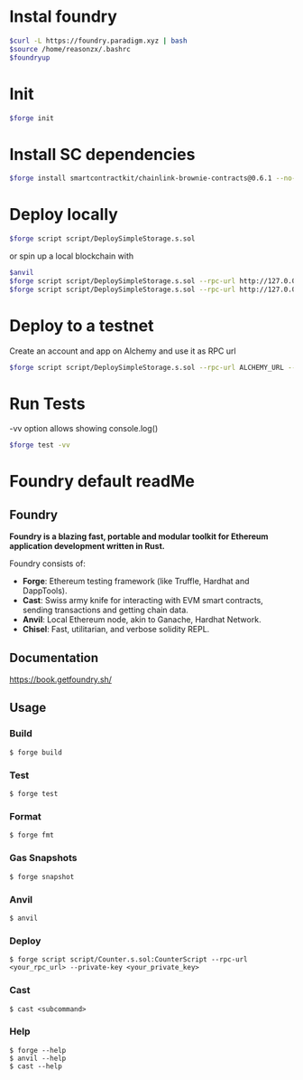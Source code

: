 # Instal foundry

```bash
$curl -L https://foundry.paradigm.xyz | bash
$source /home/reasonzx/.bashrc
$foundryup
```

# Init
```bash
$forge init
```

# Install SC dependencies
```bash
$forge install smartcontractkit/chainlink-brownie-contracts@0.6.1 --no-commit
```

# Deploy locally
```bash
$forge script script/DeploySimpleStorage.s.sol 
```
or spin up a local blockchain with 
```bash
$anvil
$forge script script/DeploySimpleStorage.s.sol --rpc-url http://127.0.0.1:8545
$forge script script/DeploySimpleStorage.s.sol --rpc-url http://127.0.0.1:8545 --broadcast --private-key one_anvil_private_key
```

# Deploy to a testnet
Create an account and app on Alchemy and use it as RPC url
```bash
$forge script script/DeploySimpleStorage.s.sol --rpc-url ALCHEMY_URL --broadcast --private-key your_testnet_private_key
```

# Run Tests
-vv option allows showing console.log()
```bash
$forge test -vv
```

# Foundry default readMe

## Foundry

**Foundry is a blazing fast, portable and modular toolkit for Ethereum application development written in Rust.**

Foundry consists of:

-   **Forge**: Ethereum testing framework (like Truffle, Hardhat and DappTools).
-   **Cast**: Swiss army knife for interacting with EVM smart contracts, sending transactions and getting chain data.
-   **Anvil**: Local Ethereum node, akin to Ganache, Hardhat Network.
-   **Chisel**: Fast, utilitarian, and verbose solidity REPL.

## Documentation

https://book.getfoundry.sh/

## Usage

### Build

```shell
$ forge build
```

### Test

```shell
$ forge test
```

### Format

```shell
$ forge fmt
```

### Gas Snapshots

```shell
$ forge snapshot
```

### Anvil

```shell
$ anvil
```

### Deploy

```shell
$ forge script script/Counter.s.sol:CounterScript --rpc-url <your_rpc_url> --private-key <your_private_key>
```

### Cast

```shell
$ cast <subcommand>
```

### Help

```shell
$ forge --help
$ anvil --help
$ cast --help
```
